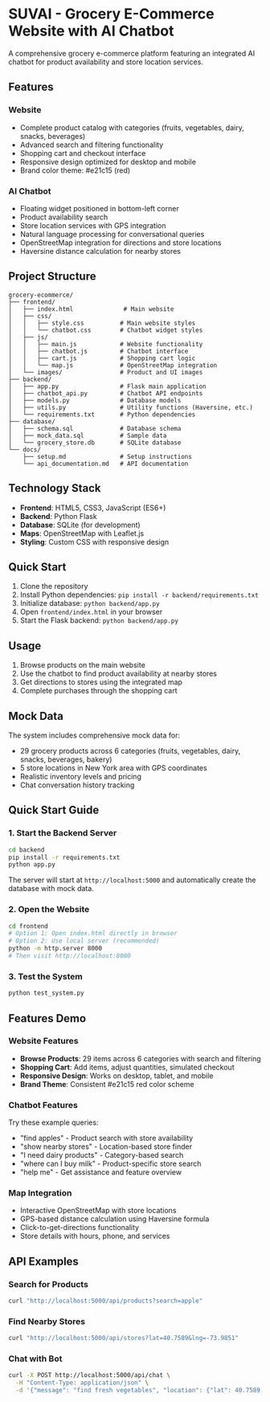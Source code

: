 # SUVAI - Grocery E-Commerce Website with AI Chatbot

A comprehensive grocery e-commerce platform featuring an integrated AI chatbot for product availability and store location services.

## Features

### Website
- Complete product catalog with categories (fruits, vegetables, dairy, snacks, beverages)
- Advanced search and filtering functionality
- Shopping cart and checkout interface
- Responsive design optimized for desktop and mobile
- Brand color theme: #e21c15 (red)

### AI Chatbot
- Floating widget positioned in bottom-left corner
- Product availability search
- Store location services with GPS integration
- Natural language processing for conversational queries
- OpenStreetMap integration for directions and store locations
- Haversine distance calculation for nearby stores

## Project Structure

```
grocery-ecommerce/
├── frontend/
│   ├── index.html              # Main website
│   ├── css/
│   │   ├── style.css          # Main website styles
│   │   └── chatbot.css        # Chatbot widget styles
│   ├── js/
│   │   ├── main.js            # Website functionality
│   │   ├── chatbot.js         # Chatbot interface
│   │   ├── cart.js            # Shopping cart logic
│   │   └── map.js             # OpenStreetMap integration
│   └── images/                # Product and UI images
├── backend/
│   ├── app.py                 # Flask main application
│   ├── chatbot_api.py         # Chatbot API endpoints
│   ├── models.py              # Database models
│   ├── utils.py               # Utility functions (Haversine, etc.)
│   └── requirements.txt       # Python dependencies
├── database/
│   ├── schema.sql             # Database schema
│   ├── mock_data.sql          # Sample data
│   └── grocery_store.db       # SQLite database
└── docs/
    ├── setup.md               # Setup instructions
    └── api_documentation.md   # API documentation
```

## Technology Stack

- **Frontend**: HTML5, CSS3, JavaScript (ES6+)
- **Backend**: Python Flask
- **Database**: SQLite (for development)
- **Maps**: OpenStreetMap with Leaflet.js
- **Styling**: Custom CSS with responsive design

## Quick Start

1. Clone the repository
2. Install Python dependencies: `pip install -r backend/requirements.txt`
3. Initialize database: `python backend/app.py`
4. Open `frontend/index.html` in your browser
5. Start the Flask backend: `python backend/app.py`

## Usage

1. Browse products on the main website
2. Use the chatbot to find product availability at nearby stores
3. Get directions to stores using the integrated map
4. Complete purchases through the shopping cart

## Mock Data

The system includes comprehensive mock data for:
- 29 grocery products across 6 categories (fruits, vegetables, dairy, snacks, beverages, bakery)
- 5 store locations in New York area with GPS coordinates
- Realistic inventory levels and pricing
- Chat conversation history tracking

## Quick Start Guide

### 1. Start the Backend Server
```bash
cd backend
pip install -r requirements.txt
python app.py
```
The server will start at `http://localhost:5000` and automatically create the database with mock data.

### 2. Open the Website
```bash
cd frontend
# Option 1: Open index.html directly in browser
# Option 2: Use local server (recommended)
python -m http.server 8000
# Then visit http://localhost:8000
```

### 3. Test the System
```bash
python test_system.py
```

## Features Demo

### Website Features
- **Browse Products**: 29 items across 6 categories with search and filtering
- **Shopping Cart**: Add items, adjust quantities, simulated checkout
- **Responsive Design**: Works on desktop, tablet, and mobile
- **Brand Theme**: Consistent #e21c15 red color scheme

### Chatbot Features
Try these example queries:
- "find apples" - Product search with store availability
- "show nearby stores" - Location-based store finder
- "I need dairy products" - Category-based search
- "where can I buy milk" - Product-specific store search
- "help me" - Get assistance and feature overview

### Map Integration
- Interactive OpenStreetMap with store locations
- GPS-based distance calculation using Haversine formula
- Click-to-get-directions functionality
- Store details with hours, phone, and services

## API Examples

### Search for Products
```bash
curl "http://localhost:5000/api/products?search=apple"
```

### Find Nearby Stores
```bash
curl "http://localhost:5000/api/stores?lat=40.7589&lng=-73.9851"
```

### Chat with Bot
```bash
curl -X POST http://localhost:5000/api/chat \
  -H "Content-Type: application/json" \
  -d '{"message": "find fresh vegetables", "location": {"lat": 40.7589, "lng": -73.9851}}'
```
